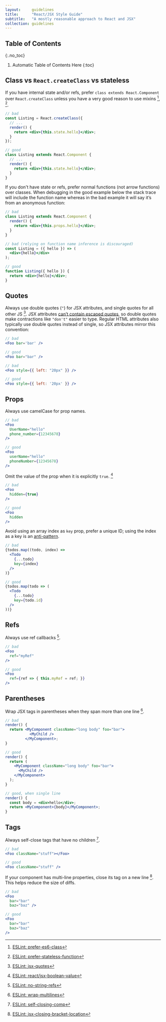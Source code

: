 ```yaml
---
layout:     guidelines
title:      "React/JSX Style Guide"
subtitle:   "A mostly reasonable approach to React and JSX"
collection: guidelines
---
```


## Table of Contents
{:.no_toc}

1. Automatic Table of Contents Here
{:toc}


## Class vs `React.createClass` vs stateless
If you have internal state and/or refs, prefer `class extends React.Component`
over `React.createClass` unless you have a very good reason to use mixins
[^prefer-es6-class], [^prefer-stateless-function].

```jsx
// bad
const Listing = React.createClass({
  // ...
  render() {
    return <div>{this.state.hello}</div>;
  }
});

// good
class Listing extends React.Component {
  // ...
  render() {
    return <div>{this.state.hello}</div>;
  }
}
```

[^prefer-es6-class]: [ESLint: prefer-es6-class](https://github.com/yannickcr/eslint-plugin-react/blob/master/docs/rules/prefer-es6-class.md)
[^prefer-stateless-function]: [ESLint: prefer-stateless-function](https://github.com/yannickcr/eslint-plugin-react/blob/master/docs/rules/prefer-stateless-function.md)


If you don't have state or refs, prefer normal functions (not arrow functions)
over classes. When debugging in the good example below the stack trace will
include the function name whereas in the bad example it will say it’s from an
anonymous function:

```jsx
// bad
class Listing extends React.Component {
  render() {
    return <div>{this.props.hello}</div>;
  }
}

// bad (relying on function name inference is discouraged)
const Listing = ({ hello }) => (
  <div>{hello}</div>
);

// good
function Listing({ hello }) {
  return <div>{hello}</div>;
}
```

## Quotes

Always use double quotes (`"`) for JSX attributes, and single quotes for all
other JS [^jsx-quotes]. JSX attributes [can’t contain escaped quotes](http://eslint.org/docs/rules/jsx-quotes), so double quotes make
contractions like `"don't"` easier to type. Regular HTML attributes also
typically use double quotes instead of single, so JSX attributes mirror this
convention:

```jsx
// bad
<Foo bar='bar' />

// good
<Foo bar="bar" />

// bad
<Foo style={{ left: "20px" }} />

// good
<Foo style={{ left: '20px' }} />
```

[^jsx-quotes]: [ESLint: jsx-quotes](http://eslint.org/docs/rules/jsx-quotes)

## Props

Always use camelCase for prop names.

```jsx
// bad
<Foo
  UserName="hello"
  phone_number={12345678}
/>

// good
<Foo
  userName="hello"
  phoneNumber={12345678}
/>
```

Omit the value of the prop when it is explicitly `true`. [^jsx-boolean-value]

```jsx
// bad
<Foo
  hidden={true}
/>

// good
<Foo
  hidden
/>
```

[^jsx-boolean-value]: [ESLint: react/jsx-boolean-value](https://github.com/yannickcr/eslint-plugin-react/blob/master/docs/rules/jsx-boolean-value.md)

Avoid using an array index as `key` prop, prefer a unique ID; using the index
as a key is an [anti-pattern](https://medium.com/@robinpokorny/index-as-a-key-is-an-anti-pattern-e0349aece318).

```jsx
// bad
{todos.map((todo, index) =>
  <Todo
    {...todo}
    key={index}
  />
)}

// good
{todos.map(todo => (
  <Todo
    {...todo}
    key={todo.id}
  />
))}
```

## Refs

Always use ref callbacks [^no-string-refs].

```jsx
// bad
<Foo
  ref="myRef"
/>

// good
<Foo
  ref={ref => { this.myRef = ref; }}
/>
```

[^no-string-refs]: [ESLint: no-string-refs](https://github.com/yannickcr/eslint-plugin-react/blob/master/docs/rules/no-string-refs.md)

## Parentheses

Wrap JSX tags in parentheses when they span more than one line [^wrap-multilines].

```jsx
// bad
render() {
  return <MyComponent className="long body" foo="bar">
           <MyChild />
         </MyComponent>;
}

// good
render() {
  return (
    <MyComponent className="long body" foo="bar">
      <MyChild />
    </MyComponent>
  );
}

// good, when single line
render() {
  const body = <div>hello</div>;
  return <MyComponent>{body}</MyComponent>;
}
```

[^wrap-multilines]: [ESLint: wrap-multilines](https://github.com/yannickcr/eslint-plugin-react/blob/master/docs/rules/wrap-multilines.md)

## Tags

Always self-close tags that have no children [^self-closing-comp].

```jsx
// bad
<Foo className="stuff"></Foo>

// good
<Foo className="stuff" />
```

[^self-closing-comp]: [ESLint: self-closing-comp](https://github.com/yannickcr/eslint-plugin-react/blob/master/docs/rules/self-closing-comp.md)

If your component has multi-line properties, close its tag on a new line [^jsx-closing-bracket-location]. This helps reduce the size of diffs.

```jsx
// bad
<Foo
  bar="bar"
  baz="baz" />

// good
<Foo
  bar="bar"
  baz="baz"
/>
```

[^jsx-closing-bracket-location]: [ESLint: jsx-closing-bracket-location](https://github.com/yannickcr/eslint-plugin-react/blob/master/docs/rules/jsx-closing-bracket-location.md)
